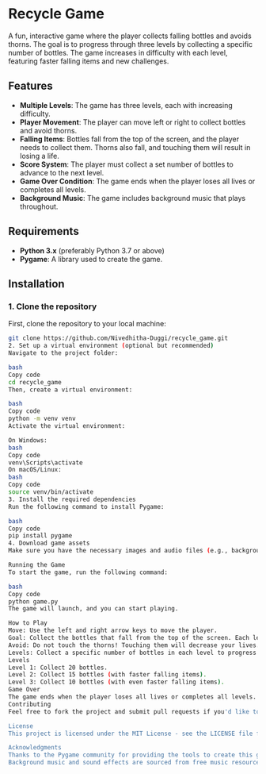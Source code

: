 # Recycle Game

A fun, interactive game where the player collects falling bottles and avoids thorns. The goal is to progress through three levels by collecting a specific number of bottles. The game increases in difficulty with each level, featuring faster falling items and new challenges.

## Features
- **Multiple Levels**: The game has three levels, each with increasing difficulty.
- **Player Movement**: The player can move left or right to collect bottles and avoid thorns.
- **Falling Items**: Bottles fall from the top of the screen, and the player needs to collect them. Thorns also fall, and touching them will result in losing a life.
- **Score System**: The player must collect a set number of bottles to advance to the next level.
- **Game Over Condition**: The game ends when the player loses all lives or completes all levels.
- **Background Music**: The game includes background music that plays throughout.

## Requirements

- **Python 3.x** (preferably Python 3.7 or above)
- **Pygame**: A library used to create the game.

## Installation

### 1. Clone the repository

First, clone the repository to your local machine:

```bash
git clone https://github.com/Nivedhitha-Duggi/recycle_game.git
2. Set up a virtual environment (optional but recommended)
Navigate to the project folder:

bash
Copy code
cd recycle_game
Then, create a virtual environment:

bash
Copy code
python -m venv venv
Activate the virtual environment:

On Windows:
bash
Copy code
venv\Scripts\activate
On macOS/Linux:
bash
Copy code
source venv/bin/activate
3. Install the required dependencies
Run the following command to install Pygame:

bash
Copy code
pip install pygame
4. Download game assets
Make sure you have the necessary images and audio files (e.g., background images, player image, bottle image, thorn image, and background music) in the assets folder.

Running the Game
To start the game, run the following command:

bash
Copy code
python game.py
The game will launch, and you can start playing.

How to Play
Move: Use the left and right arrow keys to move the player.
Goal: Collect the bottles that fall from the top of the screen. Each level has a bottle target to reach.
Avoid: Do not touch the thorns! Touching them will decrease your lives.
Levels: Collect a specific number of bottles in each level to progress. The falling speed of bottles and thorns will increase with each level.
Levels
Level 1: Collect 20 bottles.
Level 2: Collect 15 bottles (with faster falling items).
Level 3: Collect 10 bottles (with even faster falling items).
Game Over
The game ends when the player loses all lives or completes all levels.
Contributing
Feel free to fork the project and submit pull requests if you'd like to contribute. Any feedback or suggestions are welcome!

License
This project is licensed under the MIT License - see the LICENSE file for details.

Acknowledgments
Thanks to the Pygame community for providing the tools to create this game.
Background music and sound effects are sourced from free music resources.


